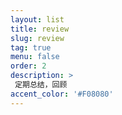```yaml
---
layout: list
title: review
slug: review
tag: true
menu: false
order: 2
description: >
 定期总结，回顾
accent_color: '#F08080'
---
```

